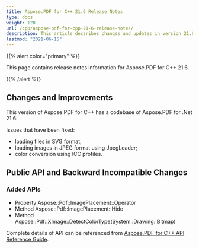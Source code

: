 ```yaml
---
title: Aspose.PDF for C++ 21.6 Release Notes
type: docs
weight: 120
url: /cpp/aspose-pdf-for-cpp-21-6-release-notes/
description: This article decsribes changes and updates in version 21.6 of Aspose.PDF for C++ library
lastmod: "2021-06-15"
---
```


{{% alert color="primary" %}}

This page contains release notes information for Aspose.PDF for C++ 21.6.

{{% /alert %}}

## Changes and Improvements

This version of Aspose.PDF for C++ has a codebase of Aspose.PDF for .Net 21.6.

Issues that have been fixed:

* loading files in SVG format;
* loading images in JPEG format using JpegLoader;
* color conversion using ICC profiles.

## Public API and Backward Incompatible Changes

### Added APIs

* Property Aspose::Pdf::ImagePlacement::Operator
* Method Aspose::Pdf::ImagePlacement::Hide
* Method Aspose::Pdf::XImage::DetectColorType(System::Drawing::Bitmap)

Complete details of API can be referenced from [Aspose.PDF for C++ API Reference Guide](https://reference.aspose.com/pdf/cpp).
